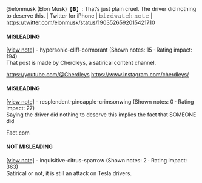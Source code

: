 @elonmusk (Elon Musk)【𝗕】: That’s just plain cruel. The driver did nothing to deserve this. | Twitter for iPhone | 𝚋𝚒𝚛𝚍𝚠𝚊𝚝𝚌𝚑 𝚗𝚘𝚝𝚎 | https://twitter.com/elonmusk/status/1903526592015421710

#### MISLEADING

[[view note]](https://x.com/i/birdwatch/n/1903547342457856424) - hypersonic-cliff-cormorant (Shown notes: 15 · Rating impact: 194)\
That post is made by Cherdleys, a satirical content channel.

https://youtube.com/@Cherdleys
https://www.instagram.com/cherdleys/

#### MISLEADING

[[view note]](https://x.com/i/birdwatch/n/1903603945806725517) - resplendent-pineapple-crimsonwing (Shown notes: 0 · Rating impact: 27)\
Saying the driver did nothing to deserve this implies the fact that SOMEONE did 

Fact.com

#### NOT MISLEADING

[[view note]](https://x.com/i/birdwatch/n/1903549987499470904) - inquisitive-citrus-sparrow (Shown notes: 2 · Rating impact: 363)\
Satirical or not, it is still an attack on Tesla drivers. 
